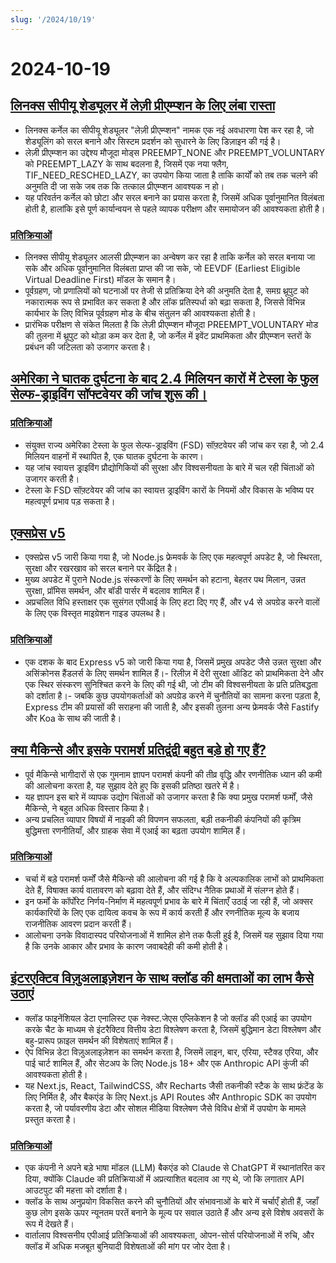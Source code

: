 ```yaml
---
slug: '/2024/10/19'
---
```


# 2024-10-19

## [लिनक्स सीपीयू शेड्यूलर में लेज़ी प्रीएम्प्शन के लिए लंबा रास्ता](https://lwn.net/SubscriberLink/994322/45aa5211a50bc63a/)

- लिनक्स कर्नेल का सीपीयू शेड्यूलर "लेज़ी प्रीएम्प्शन" नामक एक नई अवधारणा पेश कर रहा है, जो शेड्यूलिंग को सरल बनाने और सिस्टम प्रदर्शन को सुधारने के लिए डिज़ाइन की गई है।
- लेज़ी प्रीएम्प्शन का उद्देश्य मौजूदा मोड्स PREEMPT_NONE और PREEMPT_VOLUNTARY को PREEMPT_LAZY के साथ बदलना है, जिसमें एक नया फ्लैग, TIF_NEED_RESCHED_LAZY, का उपयोग किया जाता है ताकि कार्यों को तब तक चलने की अनुमति दी जा सके जब तक कि तत्काल प्रीएम्प्शन आवश्यक न हो।
- यह परिवर्तन कर्नेल को छोटा और सरल बनाने का प्रयास करता है, जिसमें अधिक पूर्वानुमानित विलंबता होती है, हालांकि इसे पूर्ण कार्यान्वयन से पहले व्यापक परीक्षण और समायोजन की आवश्यकता होती है।

### [प्रतिक्रियाओं](https://news.ycombinator.com/item?id=41886256)

- लिनक्स सीपीयू शेड्यूलर आलसी प्रीएम्प्शन का अन्वेषण कर रहा है ताकि कर्नेल को सरल बनाया जा सके और अधिक पूर्वानुमानित विलंबता प्राप्त की जा सके, जो EEVDF (Earliest Eligible Virtual Deadline First) मॉडल के समान है।
- पूर्वग्रहण, जो प्रणालियों को घटनाओं पर तेजी से प्रतिक्रिया देने की अनुमति देता है, समग्र थ्रूपुट को नकारात्मक रूप से प्रभावित कर सकता है और लॉक प्रतिस्पर्धा को बढ़ा सकता है, जिससे विभिन्न कार्यभार के लिए विभिन्न पूर्वग्रहण मोड के बीच संतुलन की आवश्यकता होती है।
- प्रारंभिक परीक्षण से संकेत मिलता है कि लेज़ी प्रीएम्प्शन मौजूदा PREEMPT_VOLUNTARY मोड की तुलना में थ्रूपुट को थोड़ा कम कर देता है, जो कर्नेल में इवेंट प्राथमिकता और प्रीएम्प्शन स्तरों के प्रबंधन की जटिलता को उजागर करता है।

## [अमेरिका ने घातक दुर्घटना के बाद 2.4 मिलियन कारों में टेस्ला के फुल सेल्फ-ड्राइविंग सॉफ्टवेयर की जांच शुरू की।](https://www.reuters.com/business/autos-transportation/nhtsa-opens-probe-into-24-mln-tesla-vehicles-over-full-self-driving-collisions-2024-10-18/)

### [प्रतिक्रियाओं](https://news.ycombinator.com/item?id=41884740)

- संयुक्त राज्य अमेरिका टेस्ला के फुल सेल्फ-ड्राइविंग (FSD) सॉफ़्टवेयर की जांच कर रहा है, जो 2.4 मिलियन वाहनों में स्थापित है, एक घातक दुर्घटना के कारण।
- यह जांच स्वायत्त ड्राइविंग प्रौद्योगिकियों की सुरक्षा और विश्वसनीयता के बारे में चल रही चिंताओं को उजागर करती है।
- टेस्ला के FSD सॉफ़्टवेयर की जांच का स्वायत्त ड्राइविंग कारों के नियमों और विकास के भविष्य पर महत्वपूर्ण प्रभाव पड़ सकता है।

## [एक्सप्रेस v5](https://expressjs.com/2024/10/15/v5-release.html)

- एक्सप्रेस v5 जारी किया गया है, जो Node.js फ्रेमवर्क के लिए एक महत्वपूर्ण अपडेट है, जो स्थिरता, सुरक्षा और रखरखाव को सरल बनाने पर केंद्रित है।
- मुख्य अपडेट में पुराने Node.js संस्करणों के लिए समर्थन को हटाना, बेहतर पथ मिलान, उन्नत सुरक्षा, प्रॉमिस समर्थन, और बॉडी पार्सर में बदलाव शामिल हैं।
- अप्रचलित विधि हस्ताक्षर एक सुसंगत एपीआई के लिए हटा दिए गए हैं, और v4 से अपग्रेड करने वालों के लिए एक विस्तृत माइग्रेशन गाइड उपलब्ध है।

### [प्रतिक्रियाओं](https://news.ycombinator.com/item?id=41882955)

- एक दशक के बाद Express v5 को जारी किया गया है, जिसमें प्रमुख अपडेट जैसे उन्नत सुरक्षा और असिंक्रोनस हैंडलर्स के लिए समर्थन शामिल हैं।- रिलीज़ में देरी सुरक्षा ऑडिट को प्राथमिकता देने और एक स्थिर संस्करण सुनिश्चित करने के लिए की गई थी, जो टीम की विश्वसनीयता के प्रति प्रतिबद्धता को दर्शाता है।- जबकि कुछ उपयोगकर्ताओं को अपग्रेड करने में चुनौतियों का सामना करना पड़ता है, Express टीम की प्रयासों की सराहना की जाती है, और इसकी तुलना अन्य फ्रेमवर्क जैसे Fastify और Koa के साथ की जाती है।

## [क्या मैकिन्से और इसके परामर्श प्रतिद्वंद्वी बहुत बड़े हो गए हैं?](https://www.economist.com/business/2024/03/25/have-mckinsey-and-its-consulting-rivals-got-too-big)

- पूर्व मैकिन्से भागीदारों से एक गुमनाम ज्ञापन परामर्श कंपनी की तीव्र वृद्धि और रणनीतिक ध्यान की कमी की आलोचना करता है, यह सुझाव देते हुए कि इसकी प्रतिष्ठा खतरे में है।
- यह ज्ञापन इस बारे में व्यापक उद्योग चिंताओं को उजागर करता है कि क्या प्रमुख परामर्श फर्मों, जैसे मैकिन्से, ने बहुत अधिक विस्तार किया है।
- अन्य प्रचलित व्यापार विषयों में नाइकी की विपणन सफलता, बड़ी तकनीकी कंपनियों की कृत्रिम बुद्धिमत्ता रणनीतियाँ, और ग्राहक सेवा में एआई का बढ़ता उपयोग शामिल हैं।

### [प्रतिक्रियाओं](https://news.ycombinator.com/item?id=41888061)

- चर्चा में बड़े परामर्श फर्मों जैसे मैकिन्से की आलोचना की गई है कि वे अल्पकालिक लाभों को प्राथमिकता देते हैं, विषाक्त कार्य वातावरण को बढ़ावा देते हैं, और संदिग्ध नैतिक प्रथाओं में संलग्न होते हैं।
- इन फर्मों के कॉर्पोरेट निर्णय-निर्माण में महत्वपूर्ण प्रभाव के बारे में चिंताएँ उठाई जा रही हैं, जो अक्सर कार्यकारियों के लिए एक दायित्व कवच के रूप में कार्य करती हैं और रणनीतिक मूल्य के बजाय राजनीतिक आवरण प्रदान करती हैं।
- आलोचना उनके विवादास्पद परियोजनाओं में शामिल होने तक फैली हुई है, जिसमें यह सुझाव दिया गया है कि उनके आकार और प्रभाव के कारण जवाबदेही की कमी होती है।

## [इंटरएक्टिव विज़ुअलाइज़ेशन के साथ क्लॉड की क्षमताओं का लाभ कैसे उठाएं](https://github.com/anthropics/anthropic-quickstarts/tree/main/financial-data-analyst)

- क्लॉड फाइनेंशियल डेटा एनालिस्ट एक नेक्स्ट.जेएस एप्लिकेशन है जो क्लॉड की एआई का उपयोग करके चैट के माध्यम से इंटरैक्टिव वित्तीय डेटा विश्लेषण करता है, जिसमें बुद्धिमान डेटा विश्लेषण और बहु-प्रारूप फ़ाइल समर्थन की विशेषताएं शामिल हैं।
- ऐप विभिन्न डेटा विज़ुअलाइज़ेशन का समर्थन करता है, जिसमें लाइन, बार, एरिया, स्टैक्ड एरिया, और पाई चार्ट शामिल हैं, और सेटअप के लिए Node.js 18+ और एक Anthropic API कुंजी की आवश्यकता होती है।
- यह Next.js, React, TailwindCSS, और Recharts जैसी तकनीकी स्टैक के साथ फ्रंटेंड के लिए निर्मित है, और बैकएंड के लिए Next.js API Routes और Anthropic SDK का उपयोग करता है, जो पर्यावरणीय डेटा और सोशल मीडिया विश्लेषण जैसे विविध क्षेत्रों में उपयोग के मामले प्रस्तुत करता है।

### [प्रतिक्रियाओं](https://news.ycombinator.com/item?id=41885231)

- एक कंपनी ने अपने बड़े भाषा मॉडल (LLM) बैकएंड को Claude से ChatGPT में स्थानांतरित कर दिया, क्योंकि Claude की प्रतिक्रियाओं में अप्रत्याशित बदलाव आ गए थे, जो कि लगातार API आउटपुट की महत्ता को दर्शाता है।
- क्लॉड के साथ अनुप्रयोग विकसित करने की चुनौतियों और संभावनाओं के बारे में चर्चाएँ होती हैं, जहाँ कुछ लोग इसके ऊपर न्यूनतम परतें बनाने के मूल्य पर सवाल उठाते हैं और अन्य इसे विशेष अवसरों के रूप में देखते हैं।
- वार्तालाप विश्वसनीय एपीआई प्रतिक्रियाओं की आवश्यकता, ओपन-सोर्स परियोजनाओं में रुचि, और क्लॉड में अधिक मजबूत बुनियादी विशेषताओं की मांग पर जोर देता है।

<head>
  <meta property="og:title" content="लिनक्स सीपीयू शेड्यूलर में लेज़ी प्रीएम्प्शन के लिए लंबा रास्ता" />
  <meta property="og:type" content="website" />
  <meta property="og:image" content="https://og.cho.sh/api/og/?title=%E0%A4%B2%E0%A4%BF%E0%A4%A8%E0%A4%95%E0%A5%8D%E0%A4%B8%20%E0%A4%B8%E0%A5%80%E0%A4%AA%E0%A5%80%E0%A4%AF%E0%A5%82%20%E0%A4%B6%E0%A5%87%E0%A4%A1%E0%A5%8D%E0%A4%AF%E0%A5%82%E0%A4%B2%E0%A4%B0%20%E0%A4%AE%E0%A5%87%E0%A4%82%20%E0%A4%B2%E0%A5%87%E0%A4%9C%E0%A4%BC%E0%A5%80%20%E0%A4%AA%E0%A5%8D%E0%A4%B0%E0%A5%80%E0%A4%8F%E0%A4%AE%E0%A5%8D%E0%A4%AA%E0%A5%8D%E0%A4%B6%E0%A4%A8%20%E0%A4%95%E0%A5%87%20%E0%A4%B2%E0%A4%BF%E0%A4%8F%20%E0%A4%B2%E0%A4%82%E0%A4%AC%E0%A4%BE%20%E0%A4%B0%E0%A4%BE%E0%A4%B8%E0%A5%8D%E0%A4%A4%E0%A4%BE&subheading=%E0%A4%B6%E0%A4%A8%E0%A4%BF%E0%A4%B5%E0%A4%BE%E0%A4%B0%2C%2019%20%E0%A4%85%E0%A4%95%E0%A5%8D%E0%A4%A4%E0%A5%82%E0%A4%AC%E0%A4%B0%202024%3A%20%E0%A4%B9%E0%A5%88%E0%A4%95%E0%A4%B0%20%E0%A4%B8%E0%A4%AE%E0%A4%BE%E0%A4%9A%E0%A4%BE%E0%A4%B0%20%E0%A4%B8%E0%A4%BE%E0%A4%B0%E0%A4%BE%E0%A4%82%E0%A4%B6" />
</head>

